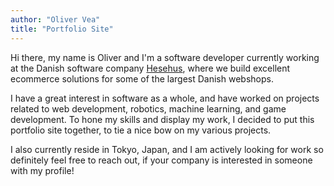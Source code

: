 ```yaml
---
author: "Oliver Vea"
title: "Portfolio Site"
---
```


Hi there, my name is Oliver and I'm a software developer currently working at the Danish software company [Hesehus](https://www.hesehus.com/), where we build excellent ecommerce solutions for some of the largest Danish webshops.

I have a great interest in software as a whole, and have worked on projects related to web development, robotics, machine learning, and game development. To hone my skills and display my work, I decided to put this portfolio site together, to tie a nice bow on my various projects.

I also currently reside in Tokyo, Japan, and I am actively looking for work so definitely feel free to reach out, if your company is interested in someone with my profile!
